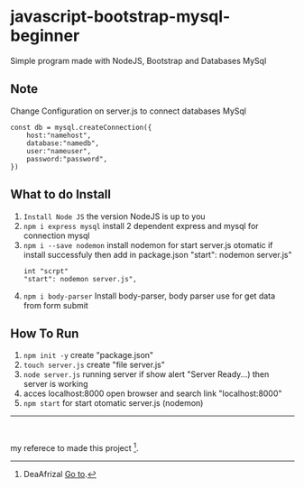 # javascript-bootstrap-mysql-beginner
Simple program made with NodeJS, Bootstrap and Databases MySql 

## Note
Change Configuration on server.js to connect databases MySql

```
const db = mysql.createConnection({
    host:"namehost",
    database:"namedb",
    user:"nameuser",
    password:"password",
})
```

## What to do Install
1. `Install Node JS`
    the version NodeJS is up to you
2. `npm i express mysql`
    install 2 dependent express and mysql for connection mysql
3. `npm i --save nodemon`
    install nodemon for start server.js otomatic
    if install successfuly
    then add in package.json "start": nodemon server.js"
    <br>
    ```
    int "scrpt"
    "start": nodemon server.js",
    ```
4. `npm i body-parser`
    Install body-parser, body parser use for get data from form submit

## How To Run
1. `npm init -y`
    create "package.json"
2. `touch server.js`
    create "file server.js"
3. `node server.js`
    running server if show alert "Server Ready...) then server is working
4. acces localhost:8000
    open browser and search link "localhost:8000" 
5. `npm start`
    for start otomatic server.js (nodemon)

<hr><br>

my referece to made this project [^note].
[^note]:
    DeaAfrizal [Go to](https://www.youtube.com/watch?v=JmwDuKzbkNA).
